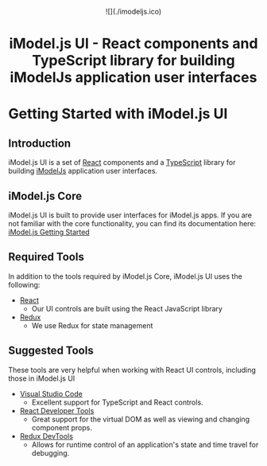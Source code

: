 <p style="text-align: center;">
![](./imodeljs.ico)
</p>
<h1 style="text-align: center;">
  iModel.js UI - React components and TypeScript library for building iModelJs application user interfaces
</h1>

# Getting Started with iModel.js UI

## Introduction

iModel.js UI is a set of [React](https://www.reactjs.org) components and a [TypeScript](https://www.typescriptlang.org) library for building [iModelJs](https://imodeljs.github.io/iModelJs-docs-output) application user interfaces.

## iModel.js Core

iModel.js UI is built to provide user interfaces for iModel.js apps. If you are not familiar with the core functionality, you can find its documentation here:
[iModel.js Getting Started](https://imodeljs.github.io/iModelJs-docs-output/getting-started/)

## Required Tools

In addition to the tools required by iModel.js Core, iModel.js UI uses the following:

- [React](https://reactjs.org/)
  - Our UI controls are built using the React JavaScript library
- [Redux](https://redux.js.org/)
  - We use Redux for state management

## Suggested Tools

  These tools are very helpful when working with React UI controls, including those in iModel.js UI

- [Visual Studio Code](https://code.visualstudio.com)
  - Excellent support for TypeScript and React controls.
- [React Developer Tools](https://chrome.google.com/webstore/detail/react-developer-tools/fmkadmapgofadopljbjfkapdkoienihi)
  - Great support for the virtual DOM as well as viewing and changing component props.
- [Redux DevTools](https://chrome.google.com/webstore/detail/redux-devtools/lmhkpmbekcpmknklioeibfkpmmfibljd)
  - Allows for runtime control of an application's state and time travel for debugging.
